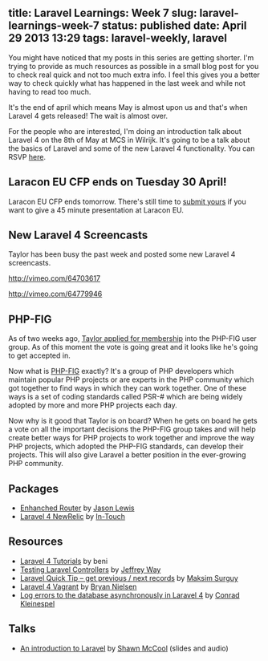 title: Laravel Learnings: Week 7
slug: laravel-learnings-week-7
status: published
date: April 29 2013 13:29
tags: laravel-weekly, laravel
-------
You might have noticed that my posts in this series are getting shorter. I'm trying to provide as much resources as possible in a small blog post for you to check real quick and not too much extra info. I feel this gives you a better way to check quickly what has happened in the last week and while not having to read too much.<!--more-->

It's the end of april which means May is almost upon us and that's when Laravel 4 gets released! The wait is almost over. 

For the people who are interested, I'm doing an introduction talk about Laravel 4 on the 8th of May at MCS in Wilrijk. It's going to be a talk about the basics of Laravel and some of the new Laravel 4 functionality. You can RSVP [here](http://www.meetup.com/phpbenelux/events/115635052/).

## Laracon EU CFP ends on Tuesday 30 April!

Laracon EU CFP ends tomorrow. There's still time to [submit yours](https://heybigname.typeform.com/to/bY3H46) if you want to give a 45 minute presentation at Laracon EU.

## New Laravel 4 Screencasts

Taylor has been busy the past week and posted some new Laravel 4 screencasts.

http://vimeo.com/64703617

http://vimeo.com/64779946

## PHP-FIG

As of two weeks ago, [Taylor applied for membership](https://groups.google.com/forum/?fromgroups=#!topic/php-fig/yCrqftXXT-8) into the PHP-FIG user group. As of this moment the vote is going great and it looks like he's going to get accepted in.

Now what is [PHP-FIG](http://www.php-fig.org/) exactly? It's a group of PHP developers which maintain popular PHP projects or are experts in the PHP community which got together to find ways in which they can work together. One of these ways is a set of coding standards called PSR-# which are being widely adopted by more and more PHP projects each day. 

Now why is it good that Taylor is on board? When he gets on board he gets a vote on all the important decisions the PHP-FIG group takes and will help create better ways for PHP projects to work together and improve the way PHP projects, which adopted the PHP-FIG standards, can develop their projects. This will also give Laravel a better position in the ever-growing PHP community.

## Packages

- [Enhanched Router](https://github.com/jasonlewis/enhanced-router) by [Jason Lewis](https://twitter.com/jasonclewis)
- [Laravel 4 NewRelic](https://github.com/In-Touch/laravel-newrelic) by [In-Touch](http://www.intouchinsight.com/)

## Resources

- [Laravel 4 Tutorials](https://bitbucket.org/beni/laravel-4-tutorial/wiki/Home) by beni
- [Testing Laravel Controllers](http://jeffreyway.github.io/blog/2013/04/20/testing-laravel-controllers/) by [Jeffrey Way](https://twitter.com/jeffrey_way)
- [Laravel Quick Tip – get previous / next records](http://maxoffsky.com/code-blog/laravel-quick-tip-get-previous-next-records/) by [Maksim Surguy](https://twitter.com/msurguy)
- [Laravel 4 Vagrant](https://github.com/bryannielsen/Laravel4-Vagrant) by [Bryan Nielsen](https://twitter.com/nielsenbryan)
- [Log errors to the database asynchronously in Laravel 4](https://gist.github.com/conradkleinespel/5476977) by [Conrad Kleinespel](https://twitter.com/conradktweets)

## Talks

- [An introduction to Laravel](http://www.youtube.com/watch?v=RxK48ixsq-A&hd=1) by [Shawn McCool](https://twitter.com/shawnmccool) (slides and audio)